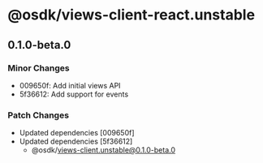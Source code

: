 # @osdk/views-client-react.unstable

## 0.1.0-beta.0

### Minor Changes

- 009650f: Add initial views API
- 5f36612: Add support for events

### Patch Changes

- Updated dependencies [009650f]
- Updated dependencies [5f36612]
  - @osdk/views-client.unstable@0.1.0-beta.0
